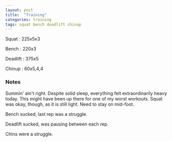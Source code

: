 ```yaml
---
layout: post
title:  "Training"
categories: training
tags: squat bench deadlift chinup
---
```


Squat       :   225x5x3

Bench       :   220x3

Deadlift    :   375x5

Chinup      :   60x5,4,4

### Notes

Summin' ain't right. Despite solid sleep, everything felt extraordinarily heavy today.
This might have been up there for one of my worst workouts. Squat was okay, though, as it
is still light. Need to stay on mid-foot.

Bench sucked, last rep was a struggle.

Deadlift sucked, was pausing between each rep.

Chins were a struggle.
